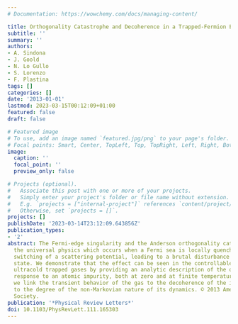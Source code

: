 ```yaml
---
# Documentation: https://wowchemy.com/docs/managing-content/

title: Orthogonality Catastrophe and Decoherence in a Trapped-Fermion Environment
subtitle: ''
summary: ''
authors:
- A. Sindona
- J. Goold
- N. Lo Gullo
- S. Lorenzo
- F. Plastina
tags: []
categories: []
date: '2013-01-01'
lastmod: 2023-03-15T00:12:09+01:00
featured: false
draft: false

# Featured image
# To use, add an image named `featured.jpg/png` to your page's folder.
# Focal points: Smart, Center, TopLeft, Top, TopRight, Left, Right, BottomLeft, Bottom, BottomRight.
image:
  caption: ''
  focal_point: ''
  preview_only: false

# Projects (optional).
#   Associate this post with one or more of your projects.
#   Simply enter your project's folder or file name without extension.
#   E.g. `projects = ["internal-project"]` references `content/project/deep-learning/index.md`.
#   Otherwise, set `projects = []`.
projects: []
publishDate: '2023-03-14T23:12:09.643856Z'
publication_types:
- '2'
abstract: The Fermi-edge singularity and the Anderson orthogonality catastrophe describe
  the universal physics which occurs when a Fermi sea is locally quenched by the sudden
  switching of a scattering potential, leading to a brutal disturbance of its ground
  state. We demonstrate that the effect can be seen in the controllable domain of
  ultracold trapped gases by providing an analytic description of the out-of-equilibrium
  response to an atomic impurity, both at zero and at finite temperature. Furthermore,
  we link the transient behavior of the gas to the decoherence of the impurity, and
  to the degree of the non-Markovian nature of its dynamics. © 2013 American Physical
  Society.
publication: '*Physical Review Letters*'
doi: 10.1103/PhysRevLett.111.165303
---
```

